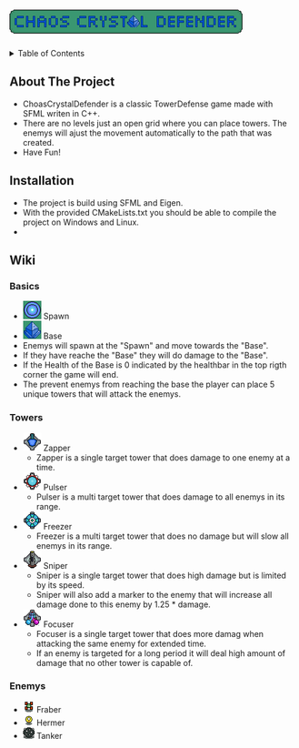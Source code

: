 # ![Tower Defense](/data/logoTexture.png)

<!-- TABLE OF CONTENTS -->
<details>
  <summary>Table of Contents</summary>
  <ol>
    <li><a href="#about-the-project">About The Project</a></li>
    <li><a href="#installation">Installation</a></li>
    <li><a href="#wiki">Wiki</a></li>
      <ul>
        <li><a href="#basics">Basics</a></li>
        <li><a href="#towers">Towers</a></li>
        <li><a href="#enemys">Enemys</a></li>
      </ul>
  </ol>
</details>

## About The Project
- ChoasCrystalDefender is a classic TowerDefense game made with SFML writen in C++.
- There are no levels just an open grid where you can place towers. The enemys will ajust the movement automatically to the path that was created.
- Have Fun!
## Installation
- The project is build using SFML and Eigen.
- With the provided CMakeLists.txt you should be able to compile the project on Windows and Linux.
- 

## Wiki
### Basics
- ![Spawn](/data/spawnTexture.png) Spawn
- ![Base](/data/baseTexture.png) Base
- Enemys will spawn at the "Spawn" and move towards the "Base".
- If they have reache the "Base" they will do damage to the "Base".
- If the Health of the Base is 0 indicated by the healthbar in the top rigth corner the game will end.
- The prevent enemys from reaching the base the player can place 5 unique towers that will attack the enemys.
### Towers
- ![Zapper](/data/zapperIconTexture.png) Zapper
  - Zapper is a single target tower that does damage to one enemy at a time.
- ![Pulser](/data/pulserIconTexture.png) Pulser
  - Pulser is a multi target tower that does damage to all enemys in its range.
- ![Freezer](/data/freezerIconTexture.png) Freezer
  - Freezer is a multi target tower that does no damage but will slow all enemys in its range.
- ![Sniper](/data/sniperIconTexture.png) Sniper
  - Sniper is a single target tower that does high damage but is limited by its speed.
  - Sniper will also add a marker to the enemy that will increase all damage done to this enemy by 1.25 * damage.
- ![Focuser](/data/focuserIconTexture.png) Focuser
  - Focuser is a single target tower that does more damag when attacking the same enemy for extended time.
  - If an enemy is targeted for a long period it will deal high amount of damage that no other tower is capable of.
### Enemys
 - ![Fraber](/data/fraberTexture.png) Fraber
 - ![hermer](/data/hermerTexture.png) Hermer
 - ![Tanker](/data/tankerTexture.png) Tanker
